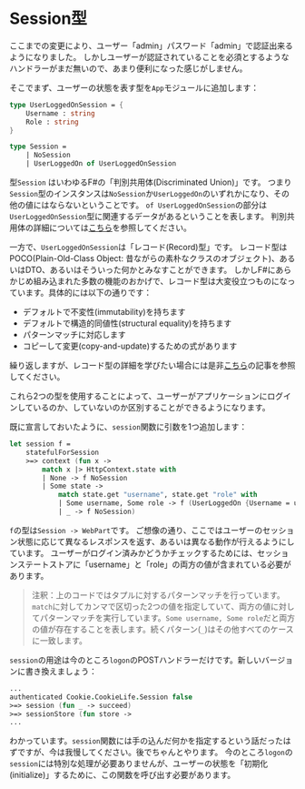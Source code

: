 # Session型

ここまでの変更により、ユーザー「admin」パスワード「admin」で認証出来るようになりました。
しかしユーザーが認証されていることを必須とするようなハンドラーがまだ無いので、あまり便利になった感じがしません。

そこでまず、ユーザーの状態を表す型を`App`モジュールに追加します：

```fsharp
type UserLoggedOnSession = {
    Username : string
    Role : string
}

type Session = 
    | NoSession
    | UserLoggedOn of UserLoggedOnSession
```

型`Session` はいわゆるF#の「判別共用体(Discriminated Union)」です。
つまり`Session`型のインスタンスは`NoSession`か`UserLoggedOn`のいずれかになり、その他の値にはならないということです。
`of UserLoggedOnSession`の部分は`UserLoggedOnSession`型に関連するデータがあるということを表します。
判別共用体の詳細については[こちら](http://fsharpforfunandprofit.com/posts/discriminated-unions/)を参照してください。

一方で、`UserLoggedOnSession`は「レコード(Record)型」です。
レコード型はPOCO(Plain-Old-Class Object: 昔ながらの素朴なクラスのオブジェクト)、あるいはDTO、あるいはそういった何かとみなすことができます。
しかしF#にあらかじめ組み込まれた多数の機能のおかげで、レコード型は大変役立つものになっています。具体的には以下の通りです：

- デフォルトで不変性(immutability)を持ちます
- デフォルトで構造的同値性(structural equality)を持ちます
- パターンマッチに対応します
- コピーして変更(copy-and-update)するための式があります

繰り返しますが、レコード型の詳細を学びたい場合には是非[こちら](http://fsharpforfunandprofit.com/posts/records/)の記事を参照してください。

これら2つの型を使用することによって、ユーザーがアプリケーションにログインしているのか、していないのか区別することができるようになります。

既に宣言しておいたように、`session`関数に引数を1つ追加します：

```fsharp
let session f = 
    statefulForSession
    >=> context (fun x -> 
        match x |> HttpContext.state with
        | None -> f NoSession
        | Some state ->
            match state.get "username", state.get "role" with
            | Some username, Some role -> f (UserLoggedOn {Username = username; Role = role})
            | _ -> f NoSession)
```

`f`の型は`Session -> WebPart`です。
ご想像の通り、ここではユーザーのセッション状態に応じて異なるレスポンスを返す、あるいは異なる動作が行えるようにしています。
ユーザーがログイン済みかどうかチェックするためには、セッションステートストアに「username」と「role」の両方の値が含まれている必要があります。

> 注釈：上のコードではタプルに対するパターンマッチを行っています。`match`に対してカンマで区切った2つの値を指定していて、両方の値に対してパターンマッチを実行しています。`Some username, Some role`だと両方の値が存在することを表します。続くパターン(`_`)はその他すべてのケースに一致します。

`session`の用途は今のところ`logon`のPOSTハンドラーだけです。新しいバージョンに書き換えましょう：

```fsharp
...
authenticated Cookie.CookieLife.Session false 
>=> session (fun _ -> succeed)
>=> sessionStore (fun store ->
...
```

わかっています。`session`関数には手の込んだ何かを指定するという話だったはずですが、今は我慢してください。後でちゃんとやります。
今のところ`logon`の`session`には特別な処理が必要ありませんが、ユーザーの状態を「初期化(initialize)」するために、この関数を呼び出す必要があります。
